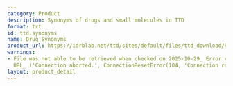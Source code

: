 ```yaml
---
category: Product
description: Synonyms of drugs and small molecules in TTD
format: txt
id: ttd.synonyms
name: Drug Synonyms
product_url: https://idrblab.net/ttd/sites/default/files/ttd_download/P1-04-Drug_synonyms.txt
warnings:
- File was not able to be retrieved when checked on 2025-10-29_ Error connecting to
  URL_ ('Connection aborted.', ConnectionResetError(104, 'Connection reset by peer'))
layout: product_detail
---
```

